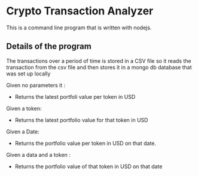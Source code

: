 # Crypto Transaction Analyzer

This is a command line program that is written with nodejs. 

## Details of the program



The transactions over a period of time is stored in a CSV file so it reads the transaction from the csv file and then stores 
it in a mongo db database that was set up locally

Given no parameters it : 
- Returns the latest portfoli value per token in USD 

Given a token: 
- Returns the latest portfolio value for that token in USD

Given a Date: 
- Returns the portfolio value per token in USD on that date. 

Given a data and a token : 
- Returns the portfolio value of that token in USD on that date



